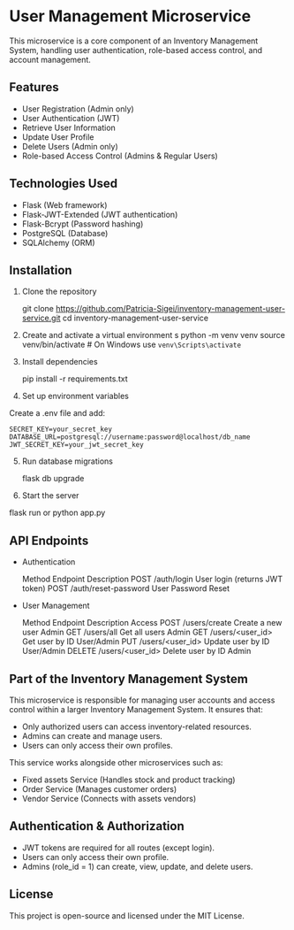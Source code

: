 # User Management Microservice
This microservice is a core component of an Inventory Management System, handling user authentication, role-based access control, and account management.

## Features
- User Registration (Admin only)
- User Authentication (JWT)
- Retrieve User Information
- Update User Profile
- Delete Users (Admin only)
- Role-based Access Control (Admins & Regular Users)
## Technologies Used
- Flask (Web framework)
- Flask-JWT-Extended (JWT authentication)
- Flask-Bcrypt (Password hashing)
- PostgreSQL (Database)
- SQLAlchemy (ORM)

## Installation

1. Clone the repository

    git clone https://github.com/Patricia-Sigei/inventory-management-user-service.git
    cd inventory-management-user-service

2. Create and activate a virtual environment
s
    python -m venv venv
    source venv/bin/activate  # On Windows use `venv\Scripts\activate`

3. Install dependencies

    pip install -r requirements.txt

4. Set up environment variables

Create a .env file and add:

    SECRET_KEY=your_secret_key
    DATABASE_URL=postgresql://username:password@localhost/db_name
    JWT_SECRET_KEY=your_jwt_secret_key

5. Run database migrations

    flask db upgrade

6. Start the server

 flask run or python app.py

## API Endpoints
- Authentication

    Method	    Endpoint	                    Description
    POST	  /auth/login	                 User login (returns JWT token)
    POST      /auth/reset-password           User Password Reset

- User Management

    Method	       Endpoint	                        Description	                     Access
    POST	     /users/create	                   Create a new user	              Admin
    GET	         /users/all	                       Get all users	                  Admin
    GET	         /users/<user_id>	               Get user by ID	                  User/Admin
    PUT	         /users/<user_id>	               Update user by ID	              User/Admin
    DELETE	     /users/<user_id>	               Delete user by ID	              Admin

## Part of the Inventory Management System
This microservice is responsible for managing user accounts and access control within a larger Inventory Management System. It ensures that:

- Only authorized users can access inventory-related resources.
- Admins can create and manage users.
- Users can only access their own profiles.

This service works alongside other microservices such as:

- Fixed assets Service (Handles stock and product tracking)
- Order Service (Manages customer orders)
- Vendor Service (Connects with assets vendors)

## Authentication & Authorization
- JWT tokens are required for all routes (except login).
- Users can only access their own profile.
- Admins (role_id = 1) can create, view, update, and delete users.
## License
This project is open-source and licensed under the MIT License.